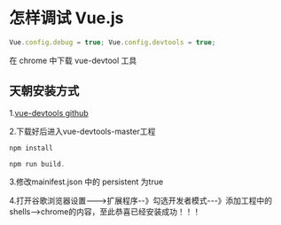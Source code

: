# 怎样调试 Vue.js

```js
Vue.config.debug = true; Vue.config.devtools = true;
```

在 chrome 中下载 vue-devtool 工具

## 天朝安装方式

1.[vue-devtools github](https://github.com/vuejs/vue-devtools)

2.下载好后进入vue-devtools-master工程 

```js
npm install

npm run build.
```

3.修改mainifest.json 中的 persistent 为true

4.打开谷歌浏览器设置--->扩展程序--》勾选开发者模式---》添加工程中的shells-->chrome的内容，至此恭喜已经安装成功！！！

